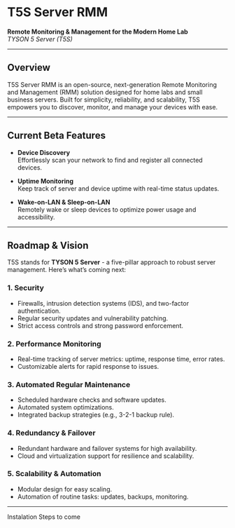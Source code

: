 # T5S Server RMM

**Remote Monitoring & Management for the Modern Home Lab**  
_TYSON 5 Server (T5S)_

---

## Overview

T5S Server RMM is an open-source, next-generation Remote Monitoring and Management (RMM) solution designed for home labs and small business servers. Built for simplicity, reliability, and scalability, T5S empowers you to discover, monitor, and manage your devices with ease.

---

## Current Beta Features

- **Device Discovery**  
  Effortlessly scan your network to find and register all connected devices.

- **Uptime Monitoring**  
  Keep track of server and device uptime with real-time status updates.

- **Wake-on-LAN & Sleep-on-LAN**  
  Remotely wake or sleep devices to optimize power usage and accessibility.

---

## Roadmap & Vision

T5S stands for **TYSON 5 Server** - a five-pillar approach to robust server management. Here’s what’s coming next:

### 1. Security
- Firewalls, intrusion detection systems (IDS), and two-factor authentication.
- Regular security updates and vulnerability patching.
- Strict access controls and strong password enforcement.

### 2. Performance Monitoring
- Real-time tracking of server metrics: uptime, response time, error rates.
- Customizable alerts for rapid response to issues.

### 3. Automated Regular Maintenance
- Scheduled hardware checks and software updates.
- Automated system optimizations.
- Integrated backup strategies (e.g., 3-2-1 backup rule).

### 4. Redundancy & Failover
- Redundant hardware and failover systems for high availability.
- Cloud and virtualization support for resilience and scalability.

### 5. Scalability & Automation
- Modular design for easy scaling.
- Automation of routine tasks: updates, backups, monitoring.

---

Instalation Steps to come
